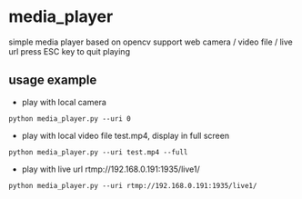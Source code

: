 # media_player

simple media player based on opencv
support web camera / video file / live url
press ESC key to quit playing

## usage example

- play with local camera

```python media_player.py --uri 0```

- play with local video file test.mp4, display in full screen

```python media_player.py --uri test.mp4 --full```

- play with live url rtmp://192.168.0.191:1935/live1/

```python media_player.py --uri rtmp://192.168.0.191:1935/live1/```